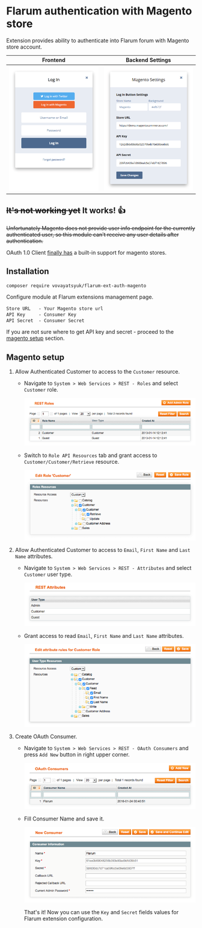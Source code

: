# Flarum authentication with Magento store

Extension provides ability to authenticate into Flarum forum with Magento store
account.

Frontend | Backend Settings
---------|-----------------
![Flarum login popup](/resources/docs/images/login_popup.png) | ![Flarum login popup](/resources/docs/images/settings.png)

## ~~It's not working yet~~ It works! :+1:

~~Unfortunately Magento does not provide user info endpoint for the currently
authenticated user, so this module can't receive any user details after
authentication.~~

OAuth 1.0 Client [finally has](https://github.com/thephpleague/oauth1-client/pull/59)
a built-in support for magento stores.

## Installation

```
composer require vovayatsyuk/flarum-ext-auth-magento
```

Configure module at Flarum extensions management page.

    Store URL   - Your Magento store url
    API Key     - Consumer Key
    API Secret  - Consumer Secret

If you are not sure where to get API key and secret - proceed to the
[magento setup](#magento-setup) section.

## Magento setup

1. Allow Authenticated Customer to access to the `Customer` resource.

    * Navigate to `System > Web Services > REST - Roles` and select `Customer` role.

        ![REST Roles Grid](/resources/docs/images/magento/roles_grid.png)

    * Switch to `Role API Resources` tab and grant access to
        `Customer/Customer/Retrieve` resource.

        ![Customer Role Form](/resources/docs/images/magento/role_form.png)

2. Allow Authenticated Customer to access to `Email`, `First Name` and `Last Name`
    attributes.

    * Navigate to `System > Web Services > REST - Attributes` and select `Customer`
        user type.

        ![REST Roles Grid](/resources/docs/images/magento/attributes_grid.png)

    * Grant access to read `Email`, `First Name` and `Last Name` attributes.

        ![Attribute Rules for Customer Role](/resources/docs/images/magento/attributes_form.png)

3. Create OAuth Consumer.

    * Navigate to `System > Web Services > REST - OAuth Consumers` and press
        `Add New` button in right upper corner.

        ![OAuth Consumers Grid](/resources/docs/images/magento/oauth_consumers_grid.png)

    * Fill Consumer Name and save it.

        ![OAuth Consumer Form](/resources/docs/images/magento/oauth_consumer_form.png)

        That's it! Now you can use the `Key` and `Secret` fields values for Flarum
        extension configuration.
